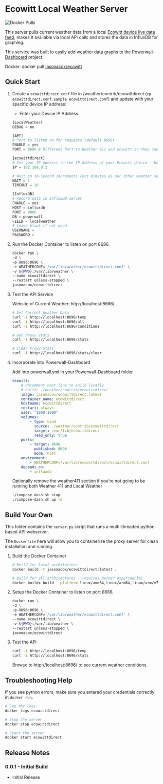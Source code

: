 # Ecowitt Local Weather Server

![Docker Pulls](https://img.shields.io/docker/pulls/jasonacox/ecowittdirect)

This server pulls current weather data from a local [Ecowitt device live data feed](https://www.ecowitt.com/shop/forum/forumDetails/496), makes it available via local API calls and stores the data in InfluxDB for graphing.

This service was built to easily add weather data graphs to the [Powerwall-Dashboard](https://github.com/jasonacox/Powerwall-Dashboard) project.

Docker: docker pull [jasonacox/ecowitt](https://hub.docker.com/r/jasonacox/ecowittdirect)

## Quick Start


1. Create a `ecowittdirect.conf` file in /weather/contrib/ecowittdirect (`cp ecowittdirect.conf.sample ecowittdirect.conf`) and update with your specific device IP address:

    * Enter your Device IP Address.

    ```python
    [LocalWeather]
    DEBUG = no

    [API]
    # Port to listen on for requests (default 8696)
    ENABLE = yes
    PORT = 8696 # Different Port to Weather 411 and ecowitt so they can co-exist

    [ecowittdirect]
    # Set your IP Address to the IP Address of your Ecowitt device - best to set to a static least in your router
    IP = 192.168.0.2
    
    # Wait in 10-Second increments (not minutes as per other weather services for Powerwall-Dashboard)
    WAIT = 1
    TIMEOUT = 10

    [InfluxDB]
    # Record data in InfluxDB server 
    ENABLE = yes
    HOST = influxdb
    PORT = 8086
    DB = powerwall
    FIELD = localweather
    # Leave blank if not used
    USERNAME = 
    PASSWORD =

2. Run the Docker Container to listen on port 8686.

    ```bash
    docker run \
    -d \
    -p 8696:8696 \
    -e WEATHERCONF='/var/lib/weather/ecowittdirect.conf' \
    -v ${PWD}:/var/lib/weather \
    --name ecowittdirect \
    --restart unless-stopped \
    jasonacox/ecowittdirect
    ```

3. Test the API Service

    Website of Current Weather: http://localhost:8686/

    ```bash
    # Get Current Weather Data
    curl -i http://localhost:8696/temp
    curl -i http://localhost:8696/all
    curl -i http://localhost:8696/conditions

    # Get Proxy Stats
    curl -i http://localhost:8696/stats

    # Clear Proxy Stats
    curl -i http://localhost:8696/stats/clear
    ```

4. Incorporate into Powerwall-Dashboard

    Add into powerwall.yml in your Powerwall-Dashboard folder

    ```yaml
    ecowitt:
        # Uncomment next line to build locally
        # build: ./weather/contrib/ecowittdirect
        image: jasonacox/ecowittdirect:latest
        container_name: ecowittdirect
        hostname: ecowittdirect
        restart: always
        user: "1000:1000"
        volumes:
            - type: bind
              source: ./weather/contrib/ecowittdirect
              target: /var/lib/ecowittdirect
              read_only: true
        ports:
            - target: 8696
              published: 8696
              mode: host
        environment:
            - WEATHERCONF=/var/lib/ecowittdirect/ecowittdirect.conf
        depends_on:
            - influxdb
    ```

    Optionally remove the weather411 section if you're not going to be running both Weather 411 and Local Weather

    ```bash
    ./compose-dash.sh stop
    ./compose-dash.sh up -d
    ```


## Build Your Own

This folder contains the `server.py` script that runs a multi-threaded python based API webserver.  

The `Dockerfile` here will allow you to containerize the proxy server for clean installation and running.

1. Build the Docker Container

    ```bash
    # Build for local architecture  
    docker build -t jasonacox/ecowittdirect:latest .

    # Build for all architectures - requires Docker experimental 
    docker buildx build --platform linux/amd64,linux/arm64,linux/arm/v7 -t jasonacox/ecowittdirect:latest . 

    ```

2. Setup the Docker Container to listen on port 8686.

    ```bash
    docker run \
    -d \
    -p 8696:8696 \
    -e WEATHERCONF='/var/lib/weather/ecowittdirect.conf' \
    --name ecowittdirect \
    -v ${PWD}:/var/lib/weather \
    --restart unless-stopped \
    jasonacox/ecowittdirect
    ```

3. Test the API

    ```bash
    curl -i http://localhost:8696/temp
    curl -i http://localhost:8696/stats
    ```

    Browse to http://localhost:8696/ to see current weather conditions.


## Troubleshooting Help

If you see python errors, make sure you entered your credentials correctly in `docker run`.

```bash
# See the logs
docker logs ecowittdirect

# Stop the server
docker stop ecowittdirect

# Start the server
docker start ecowittdirect
```

## Release Notes

### 0.0.1 - Initial Build

* Initial Release
